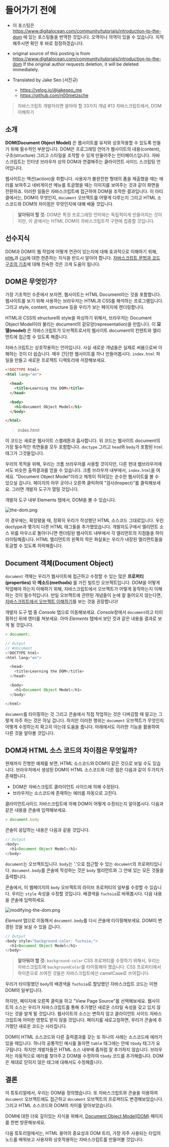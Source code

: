 # 들어가기 전에
- 이 포스팅은 https://www.digitalocean.com/community/tutorials/introduction-to-the-dom 에 있는 포스팅들을 번역한 것입니다. 오역이나 의역이 있을 수 있습니다. 지적해주시면 확인 후 바로 정정하겠습니다.

- original source of this posting is from https://www.digitalocean.com/community/tutorials/introduction-to-the-dom If the original author requests deletion, it will be deleted immediately.

- Translated by Jake Seo (서진규)

	- https://velog.io/@jakeseo_me
	- https://github.com/n00nietzsche

> 자바스크립트 개발자라면 알아야 할 33가지 개념 #13 자바스크립트에서, DOM 이해하기

## 소개

**DOM(Document Object Model)** 은 웹사이트를 유저와 상호작용할 수 있도록 만들기 위해 필수적인 부분입니다. DOM은 프로그래밍 언어가 웹사이트의 내용(content), 구조(structure) 그리고 스타일을 조작할 수 있게 만들어주는 인터페이스입니다. 자바스크립트는 인터넷 브라우저 상의 DOM과 연결해주는 클라이언트 사이드 스크립팅 언어입니다.

웹사이트는 액션(action)을 취합니다. 사용자가 불완전한 형태의 폼을 제출했을 때는 에러를 보여주고 네비게이션 메뉴를 토글했을 때는 이미지를 보여주는 것과 같이 화면을 전환하죠. 이러한 일들은 자바스크립트에 접근하여 DOM을 조작한 결과입니다. 이 아티클에서는, DOM이 무엇인지, `document` 오브젝트를 어떻게 다루는지 그리고 HTML 소스코드와 DOM의 차이점은 무엇인지에 대해 배울 것입니다.

> **알아둬야 할 것:** DOM은 특정 프로그래밍 언어와는 독립적이게 만들어지는 것이지만, 이 글에서는 HTML DOM의 자바스크립트적 구현에 집중할 것입니다.

## 선수지식

DOM과 DOM이 웹 작업에 어떻게 연관이 있는지에 대해 효과적으로 이해하기 위해, [`HTML`](https://developer.mozilla.org/en-US/docs/Web/HTML)과 [`CSS`](https://developer.mozilla.org/en-US/docs/Web/CSS)에 대한 현존하는 지식을 반드시 알아야 합니다. [자바스크립트 문법과 코드 구조의 기초](https://www.digitalocean.com/community/tutorials/understanding-syntax-and-code-structure-in-javascript)에 대해 친숙한 것은 크게 도움이 됩니다.

## DOM은 무엇인가?

가장 기초적인 수준에서 보자면, 웹사이트는 HTML Document라는 것을 포함합니다. 웹사이트를 보기 위해 사용하는 브라우저는 HTML과 CSS를 해석하는 프로그램입니다. 그리고 style, content, structure 등을 우리가 보는 페이지에 렌더링합니다.

HTML과 CSS의 structure와 style을 파싱하기 위해서, 브라우저는 Document Object Model이라 불리는 document의 겉모양(representation)을 만듭니다. 이 **모델(model)** 은 자바스크립트가 오브젝트로서의 웹사이트 document의 컨텐트와 엘리먼트에 접근할 수 있도록 해줍니다.

자바스크립트는 상호작용하는 언어입니다. 사실 새로운 개념들은 실제로 써봄으로써 이해하는 것이 더 쉽습니다. 매우 간단한 웹사이트를 하나 만들어봅시다. `index.html` 파일을 만들고 새로운 프로젝트 디렉토리에 저장해보세요.

```html
<!DOCTYPE html>
<html lang="en">

  <head>
    <title>Learning the DOM</title>
  </head>

  <body>
    <h1>Document Object Model</h1>
  </body>

</html>
```
>index.html

이 코드는 새로운 웹사이트 스켈레톤과 흡사합니다. 위 코드는 웹사이트 document의 가장 필수적인 측면들을 모두 포함합니다. `doctype` 그리고 `head`와 `body`가 포함된 `html`태그가 그것들입니다.

우리의 목적을 위해, 우리는 크롬 브라우저를 사용할 것이지만, 다른 현대 웹브라우저에서도 비슷한 출력결과를 얻을 수 있습니다. 크롬 브라우저 내부에서, `index.html`을 여세요. "Document Object Model"이라고 제목이 적혀있는 순수한 웹사이트를 볼 수 있으실 겁니다. 페이지의 아무 곳이나 오른쪽 클릭하여 "검사(Inspect)"를 클릭해보세요. 그러면 개발자 도구가 열릴 것입니다.

개발자 도구 내부 Elements 탭에서, DOM을 볼 수 있습니다.

![the-dom.png](https://images.velog.io/post-images/jakeseo_me/abb8dca0-6c85-11e9-ba9e-3319126d379a/the-dom.png)

이 경우에는, 확장됐을 때, 정확히 우리가 작성했던 HTML 소스코드 그대로입니다. 우린 doctype과 몇가지 다른 HTML 태그들을 추가했었습니다. 개발자도구에서 엘리먼트 소스 위를 마우스로 돌아다니면 렌더링된 웹사이트 내부에서 각 엘리먼트의 지점들을 하이라이팅해줍니다. HTML 엘리먼트의 왼쪽의 작은 화살표는 우리가 내장된 엘리먼트들을 토글할 수 있도록 허락해줍니다.

## Document 객체(Document Object)

`document` 객체는 우리가 웹사이트에 접근하고 수정할 수 있는 많은 **프로퍼티(properties)** 와 **메소드(methods)** 를 가진 빌트인 오브젝트입니다. DOM을 어떻게 작업해야 하는지 이해하기 위해, 자바스크립트에서 오브젝트가 어떻게 동작하는지 이해하는 것이 필수적입니다. 만일 오브젝트에 관련된 개념들이 눈에 잘 들어오지 않는다면, [자바스크립트에서 오브젝트 이해하기](https://www.digitalocean.com/community/tutorials/understanding-objects-in-javascript)를 보는 것을 권장합니다!

개발자 도구 탭 중 *Console* 탭으로 이동해보세요. *Console*창에서 `document`라고 타이핑하신 뒤에 엔터를 쳐보세요. 아마 *Elements* 탭에서 보던 것과 같은 내용을 결과로 보게 될 것입니다.

```js
> document;
```

```js
// Output
// #document
<!DOCTYPE html>
<html lang="en">

  <head>
    <title>Learning the DOM</title>
  </head>

  <body>
    <h1>Document Object Model</h1>
  </body>

</html>
```

`document`를 타이핑하는 것 그리고 콘솔에서 직접 작업하는 것은 디버깅할 때 말고는 그렇게 자주 하는 것은 아닐 겁니다.  하지만 이러한 행위는 `document` 오브젝트가 무엇인지 어떻게 수정하는지 확고히 아는데 도움을 줍니다. 아래에서도 이러한 기능을 활용하여 다른 것을 알아볼 것입니다.

## DOM과 HTML 소스 코드의 차이점은 무엇일까?

현재까지 진행한 예제를 보면, HTML 소스코드와 DOM이 같은 것으로 보일 수도 있습니다. 브라우저에서 생성된 DOM이 HTML 소스코드와 다른 점은 다음과 같이 두가지가 존재합니다.

- DOM은 자바스크립트 클라이언트 사이드에 의해 수정된다.
- 브라우저는 소스코드에 존재하는 에러를 자동으로 고친다.

클라이언트사이드 자바스크립트에 의해 DOM이 어떻게 수정되는지 알아봅시다. 다음과 같은 내용을 콘솔에 입력해보세요.

```js
> document.body
```

콘솔이 응답하는 내용은 다음과 같을 것입니다.

```js
// Output
<body>
  <h1>Document Object Model</h1>
</body>
```

`document`는 오브젝트입니다. `body`는 '.'으로 접근할 수 있는 `document`의 프로퍼티입니다. `document.body`를 콘솔에 작성하는 것은 `body` 엘리먼트와 그 안에 있는 모든 것들을 출력합니다.

콘솔에서, 이 웹페이지의 `body` 오브젝트의 라이브 프로퍼티의 일부를 수정할 수 있습니다. 우리는 `style` 속성을 수정할 것입니다. 배경색을 `fuchsia`로 바꿔봅시다. 다음 내용을 콘솔에 입력하세요.

![modifying-the-dom.png](https://images.velog.io/post-images/jakeseo_me/f20cde40-6c94-11e9-bf51-51c66369c023/modifying-the-dom.png)

*Element* 탭으로 이동해서 `document.body`를 다시 콘솔에 타이핑해보세요. DOM이 변경된 것을 보실 수 있을 겁니다.

```js
// Output
<body style="background-color: fuchsia;">
  <h1>Document Object Model</h1>
</body>
```

> **알아둬야 할 것:** `background-color` CSS 프로퍼티를 수정하기 위해서, 우리는 자바스크립트에 `backgroundColor`를 타이핑해야 했습니다. CSS 프로퍼티에서 하이픈으로 쓰여진 것들은 자바스크립트에선 camelCase로 쓰여집니다.

우리가 타이핑했던 `body`의 배경색을 `fuchsia`로 할당했던 자바스크립트 코드는 이젠 DOM의 일부입니다.

하지만, 페이지에 오른쪽 클릭을 하고 "View Page Source"를 선택해보세요. 웹사이트의 소스는 우리가 자바스크립트를 통해 추가했던 새로운 스타일 속성을 갖고 있지 않다는 것을 알게 될 것입니다. 웹사이트의 소스는 변하지 않고 클라이언트 사이드 자바스크립트에 어떠한 영향도 받지 않을 것입니다. 페이지를 새로고침하면, 우리가 콘솔에 추가했던 새로운 코드는 사라집니다.

DOM이 HTML 소스코드와 다른 출력결과를 갖는 또 하나의 사례는 소스코드에 에러가 있을 때입니다. 하나의 공통적인 예시를 들자면 `table` 태그에는 안에 `tbody` 태그가 요구됩니다. 하지만 개발자들은 HTML 소스 내부에 좀처럼 잘 추가하지 않습니다. 브라우저는 자동적으로 에러를 찾아주고 DOM을 수정하여 `tbody` 코드를 추가해줍니다. DOM은 제대로 닫히지 않은 태그에 대해서도 수정해줍니다.

## 결론
이 튜토리얼에서, 우리는 DOM을 정의했습니다. 또 자바스크립트와 콘솔을 이용하여 `document` 오브젝트에도 접근하고 `document` 오브젝트의 프로퍼티도 변경해보았습니다. 그리고 HTML 소스코드와 DOM의 차이를 알아보았습니다.

DOM에 대한 더욱 깊이있는 지식을 위해서, [Document Object Model(DOM)](https://developer.mozilla.org/en-US/docs/Web/API/Document_Object_Model) 페이지를 한번 방문해보세요.

다음 튜토리얼에서는, HTML 용어의 중요성과 DOM 트리, 가장 자주 사용되는 타입의 노드를 배워보고 사용자와 상호작용하는 자바스크립트를 만들어볼 것입니다.
